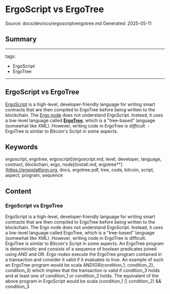 # ErgoScript vs ErgoTree
Source: docs/dev/scs/ergoscriptvergotree.md
Generated: 2025-05-11

## Summary
---
tags:
  - ErgoScript
  - ErgoTree
---

## ErgoScript vs ErgoTree

[ErgoScript](ergoscript.md) is a high-level, developer-friendly language for writing smart contracts that are then compiled to ErgoTree before being written to the blockchain. The [Ergo node](install.md) does not understand ErgoScript. Instead, it uses a low-level language called [**ErgoTree**](https://ergoplatform.org/docs/ErgoTree.pdf), which is a "tree-based" language (somewhat like XML). However, writing code in ErgoTree is *difficult*. - ErgoTree is similar to Bitcoin's Script in some aspects.

## Keywords
ergoscript, ergotree, ergoscript](ergoscript.md, level, developer, language, contract, blockchain, ergo, node](install.md, ergotree**](https://ergoplatform.org, docs, ergotree.pdf, tree, code, bitcoin, script, aspect, program, sequence

## Content
### ErgoScript vs ErgoTree
ErgoScript is a high-level, developer-friendly language for writing smart contracts that are then compiled to ErgoTree before being written to the blockchain.
The Ergo node does not understand ErgoScript. Instead, it uses a low-level language called ErgoTree, which is a "tree-based" language (somewhat like XML).
However, writing code in ErgoTree is difficult.
ErgoTree is similar to Bitcoin's Script in some aspects. 
An ErgoTree program is deterministic and consists of a sequence of boolean predicates joined using AND and OR.
Ergo nodes execute the ErgoTree program contained in a transaction and consider it valid if it evaluates to true.
An example of such an ErgoTree program would be
scala
AND(OR(condition_1, condition_2), condition_3)
which implies that the transaction is valid if condition_3 holds and at least one of condition_1 or condition_2 holds.
The equivalent of the above program in ErgoScript would be
scala
(condition_1 || condition_2) && condition_3
